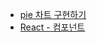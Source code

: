 - [pie 차트 구현하기](https://blog.naver.com/thdwlsgus0/222470146489)
- [React - 컴포넌트](https://thdwlsgus0.tistory.com/132)